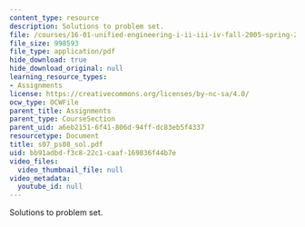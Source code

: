 ```yaml
---
content_type: resource
description: Solutions to problem set.
file: /courses/16-01-unified-engineering-i-ii-iii-iv-fall-2005-spring-2006/bb91adbdf3c822c1caaf169836f44b7e_s07_ps08_sol.pdf
file_size: 998593
file_type: application/pdf
hide_download: true
hide_download_original: null
learning_resource_types:
- Assignments
license: https://creativecommons.org/licenses/by-nc-sa/4.0/
ocw_type: OCWFile
parent_title: Assignments
parent_type: CourseSection
parent_uid: a6eb2151-6f41-806d-94ff-dc83eb5f4337
resourcetype: Document
title: s07_ps08_sol.pdf
uid: bb91adbd-f3c8-22c1-caaf-169836f44b7e
video_files:
  video_thumbnail_file: null
video_metadata:
  youtube_id: null
---
```

Solutions to problem set.